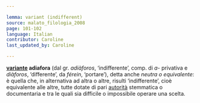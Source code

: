 ```yaml
---

lemma: variant (indifferent)
source: malato_filologia_2008
page: 101-102
language: Italian
contributor: Caroline
last_updated_by: Caroline

---
```


**[variante](variant.html) adiafora** (dal gr. _adiàforos_, ‘indifferente’, comp. di _a-_ privativa e _diàforos_, ‘differente’, da _férein_, ‘portare’), detta anche _neutra o equivalente_: è quella che, in alternativa ad altra o altre, risulti ‘indifferente’, cioè equivalente alle altre, tutte dotate di pari [autorità](authority.html) stemmatica o documentaria e tra le quali sia difficile o impossibile operare una scelta.
